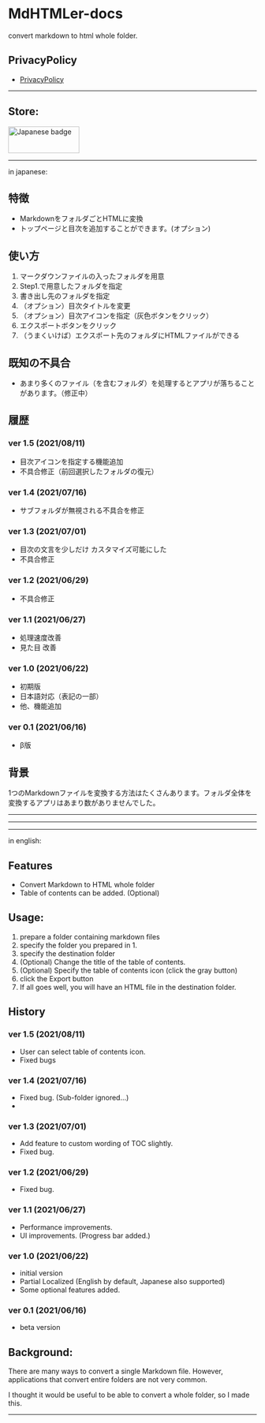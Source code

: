 # MdHTMLer-docs

convert markdown to html whole folder.


## PrivacyPolicy

- [PrivacyPolicy](./privacypolicy.md)


---

## Store:
<a href='//www.microsoft.com/store/apps/9p8pz7vw2st3?cid=storebadge&ocid=badge'><img width="144px" src='https://developer.microsoft.com/store/badges/images/Japanese_-get-it-from-MS.png' alt='Japanese badge' style='width: 144px; height: 54px;'/></a>

---
in japanese: 

## 特徴
- MarkdownをフォルダごとHTMLに変換
- トップページと目次を追加することができます。(オプション)


## 使い方 
1. マークダウンファイルの入ったフォルダを用意
2. Step1.で用意したフォルダを指定
3. 書き出し先のフォルダを指定
4. （オプション）目次タイトルを変更
5. （オプション）目次アイコンを指定（灰色ボタンをクリック）
6. エクスポートボタンをクリック
7. （うまくいけば）エクスポート先のフォルダにHTMLファイルができる

## 既知の不具合

- あまり多くのファイル（を含むフォルダ）を処理するとアプリが落ちることがあります。（修正中）


## 履歴

### ver 1.5 (2021/08/11)
- 目次アイコンを指定する機能追加
- 不具合修正（前回選択したフォルダの復元）

### ver 1.4 (2021/07/16)
- サブフォルダが無視される不具合を修正

### ver 1.3 (2021/07/01)
- 目次の文言を少しだけ カスタマイズ可能にした
- 不具合修正

### ver 1.2 (2021/06/29)
- 不具合修正

### ver 1.1 (2021/06/27)
- 処理速度改善
- 見た目 改善

### ver 1.0  (2021/06/22)
- 初期版
- 日本語対応（表記の一部）
- 他、機能追加

### ver 0.1  (2021/06/16)
- β版

## 背景 

1つのMarkdownファイルを変換する方法はたくさんあります。フォルダ全体を変換するアプリはあまり数がありませんでした。

---
---
---

in english:

## Features
- Convert Markdown to HTML whole folder
- Table of contents can be added. (Optional)


## Usage: 
1. prepare a folder containing markdown files
2. specify the folder you prepared in 1.
3. specify the destination folder
4. (Optional) Change the title of the table of contents.
5. (Optional) Specify the table of contents icon (click the gray button)
6. click the Export button
7. If all goes well, you will have an HTML file in the destination folder.

## History

### ver 1.5 (2021/08/11)
- User can select table of contents icon.
- Fixed bugs 

### ver 1.4 (2021/07/16)
- Fixed bug. (Sub-folder ignored...)
- 
### ver 1.3 (2021/07/01)
- Add feature to custom wording of TOC slightly.
- Fixed bug.

### ver 1.2 (2021/06/29)
- Fixed bug.

### ver 1.1 (2021/06/27)
- Performance improvements.
- UI improvements. (Progress bar added.)

### ver 1.0  (2021/06/22)
- initial version
- Partial Localized (English by default, Japanese also supported)
- Some optional features added.

### ver 0.1  (2021/06/16)
- beta version


## Background: 

There are many ways to convert a single Markdown file. However, applications that convert entire folders are not very common.

I thought it would be useful to be able to convert a whole folder, so I made this.


---
